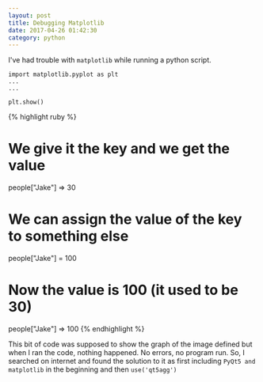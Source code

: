 ```yaml
---
layout: post
title: Debugging Matplotlib
date: 2017-04-26 01:42:30
category: python
---
```


I've had trouble with `matplotlib` while running a python script.

```
import matplotlib.pyplot as plt
...
...

plt.show()
```

{% highlight ruby %}
# We give it the key and we get the value
people["Jake"]
=> 30

# We can assign the value of the key to something else
people["Jake"] = 100

# Now the value is 100 (it used to be 30)
people["Jake"]
=> 100
{% endhighlight %}

This bit of code was supposed to show the graph of the image defined but when I ran the code, nothing happened. No errors, no program run. So, I searched on internet and found the solution to it as first including `PyQt5 and matplotlib` in the beginning and then `use('qt5agg')`
